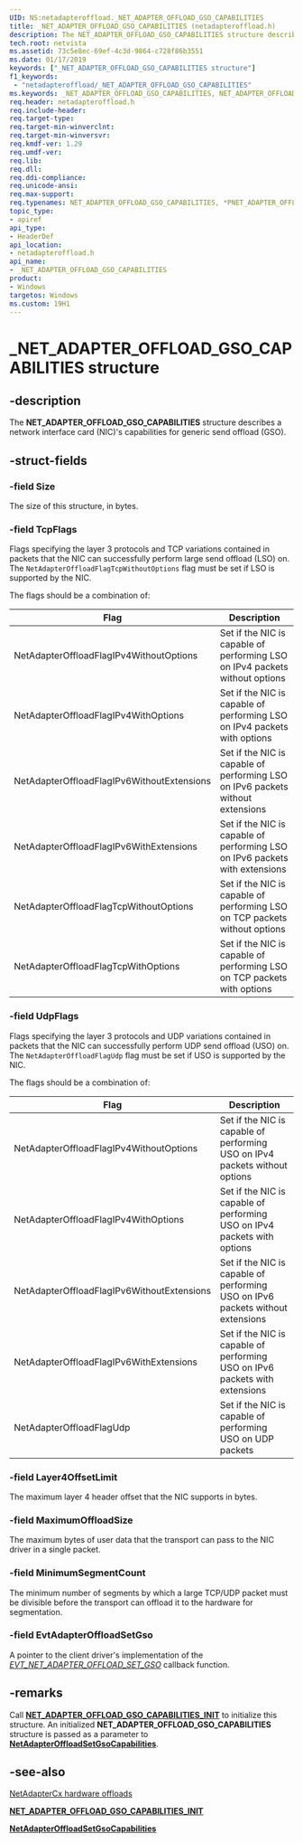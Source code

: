 ```yaml
---
UID: NS:netadapteroffload._NET_ADAPTER_OFFLOAD_GSO_CAPABILITIES
title: _NET_ADAPTER_OFFLOAD_GSO_CAPABILITIES (netadapteroffload.h)
description: The NET_ADAPTER_OFFLOAD_GSO_CAPABILITIES structure describes a network interface card (NIC)'s capabilities for generic send offload (GSO).
tech.root: netvista
ms.assetid: 73c5e8ec-69ef-4c3d-9864-c728f86b3551
ms.date: 01/17/2019
keywords: ["_NET_ADAPTER_OFFLOAD_GSO_CAPABILITIES structure"]
f1_keywords:
 - "netadapteroffload/_NET_ADAPTER_OFFLOAD_GSO_CAPABILITIES"
ms.keywords: _NET_ADAPTER_OFFLOAD_GSO_CAPABILITIES, NET_ADAPTER_OFFLOAD_GSO_CAPABILITIES, *PNET_ADAPTER_OFFLOAD_GSO_CAPABILITIES, 
req.header: netadapteroffload.h
req.include-header:
req.target-type:
req.target-min-winverclnt:
req.target-min-winversvr:
req.kmdf-ver: 1.29
req.umdf-ver:
req.lib:
req.dll:
req.ddi-compliance:
req.unicode-ansi:
req.max-support:
req.typenames: NET_ADAPTER_OFFLOAD_GSO_CAPABILITIES, *PNET_ADAPTER_OFFLOAD_GSO_CAPABILITIES
topic_type: 
- apiref
api_type: 
- HeaderDef
api_location: 
- netadapteroffload.h
api_name: 
- _NET_ADAPTER_OFFLOAD_GSO_CAPABILITIES
product:
- Windows
targetos: Windows
ms.custom: 19H1
---
```


# _NET_ADAPTER_OFFLOAD_GSO_CAPABILITIES structure

## -description



The **NET_ADAPTER_OFFLOAD_GSO_CAPABILITIES** structure describes a network interface card (NIC)'s capabilities for generic send offload (GSO).

## -struct-fields

### -field Size

The size of this structure, in bytes.
 
### -field TcpFlags

Flags specifying the layer 3 protocols and TCP variations contained in packets that the NIC can successfully perform large send offload (LSO) on. The `NetAdapterOffloadFlagTcpWithoutOptions` flag must be set if LSO is supported by the NIC.

The flags should be a combination of:

| Flag | Description |
| --- | --- |
| NetAdapterOffloadFlagIPv4WithoutOptions | Set if the NIC is capable of performing LSO on IPv4 packets without options |
| NetAdapterOffloadFlagIPv4WithOptions | Set if the NIC is capable of performing LSO on IPv4 packets with options |
| NetAdapterOffloadFlagIPv6WithoutExtensions | Set if the NIC is capable of performing LSO on IPv6 packets without extensions |
| NetAdapterOffloadFlagIPv6WithExtensions | Set if the NIC is capable of performing LSO on IPv6 packets with extensions |
| NetAdapterOffloadFlagTcpWithoutOptions | Set if the NIC is capable of performing LSO on TCP packets without options |
| NetAdapterOffloadFlagTcpWithOptions | Set if the NIC is capable of performing LSO on TCP packets with options |

### -field UdpFlags

Flags specifying the layer 3 protocols and UDP variations contained in packets that the NIC can successfully perform UDP send offload (USO) on. The `NetAdapterOffloadFlagUdp` flag must be set if USO is supported by the NIC.

The flags should be a combination of:

| Flag | Description |
| --- | --- |
| NetAdapterOffloadFlagIPv4WithoutOptions | Set if the NIC is capable of performing USO on IPv4 packets without options |
| NetAdapterOffloadFlagIPv4WithOptions | Set if the NIC is capable of performing USO on IPv4 packets with options |
| NetAdapterOffloadFlagIPv6WithoutExtensions | Set if the NIC is capable of performing USO on IPv6 packets without extensions |
| NetAdapterOffloadFlagIPv6WithExtensions | Set if the NIC is capable of performing USO on IPv6 packets with extensions |
| NetAdapterOffloadFlagUdp | Set if the NIC is capable of performing USO on UDP packets |

### -field Layer4OffsetLimit

The maximum layer 4 header offset that the NIC supports in bytes.

### -field MaximumOffloadSize

The maximum bytes of user data that the transport can pass to the NIC driver in a single packet.
 
### -field MinimumSegmentCount
 
The minimum number of segments by which a large TCP/UDP packet must be divisible before the transport can offload it to the hardware for segmentation.

### -field EvtAdapterOffloadSetGso

A pointer to the client driver's implementation of the [*EVT_NET_ADAPTER_OFFLOAD_SET_GSO*](../netadapteroffload/nc-netadapteroffload-evt_net_adapter_offload_set_gso.md) callback function.

## -remarks

Call [**NET_ADAPTER_OFFLOAD_GSO_CAPABILITIES_INIT**](../netadapteroffload/nf-netadapteroffload-net_adapter_offload_gso_capabilities_init.md) to initialize this structure. An initialized **NET_ADAPTER_OFFLOAD_GSO_CAPABILITIES** structure is passed as a parameter to [**NetAdapterOffloadSetGsoCapabilities**](../netadapteroffload/nf-netadapteroffload-netadapteroffloadsetgsocapabilities.md).

## -see-also

[NetAdapterCx hardware offloads](https://docs.microsoft.com/windows-hardware/drivers/netcx/netadaptercx-hardware-offloads)

[**NET_ADAPTER_OFFLOAD_GSO_CAPABILITIES_INIT**](../netadapteroffload/nf-netadapteroffload-net_adapter_offload_gso_capabilities_init.md)

[**NetAdapterOffloadSetGsoCapabilities**](../netadapteroffload/nf-netadapteroffload-netadapteroffloadsetgsocapabilities.md)
